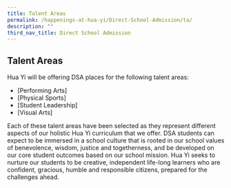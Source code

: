 ```yaml
---
title: Talent Areas
permalink: /happenings-at-hua-yi/Direct-School-Admission/ta/
description: ""
third_nav_title: Direct School Admission
---
```

## Talent Areas

Hua Yi will be offering DSA places for the following talent areas:  

*   [Performing Arts]
*   [Physical Sports]
*   [Student Leadership]
*   [Visual Arts]

Each of these talent areas have been selected as they represent different aspects of our holistic Hua Yi curriculum that we offer. DSA students can expect to be immersed in a school culture that is rooted in our school values of benevolence, wisdom, justice and togetherness, and be developed on our core student outcomes based on our school mission. Hua Yi seeks to nurture our students to be creative, independent life-long learners who are confident, gracious, humble and responsible citizens, prepared for the challenges ahead.